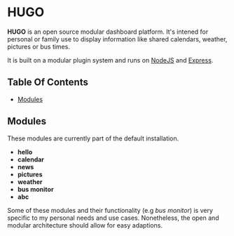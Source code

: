 # HUGO

**HUGO** is an open source modular dashboard platform. It's intened for personal or family
use to display information like shared calendars, weather, pictures or bus times.

It is built on a modular plugin system and runs on [NodeJS](https://nodejs.org/en/) and [Express](http://expressjs.com).

## Table Of Contents

- [Modules](#modules)

## Modules

These modules are currently part of the default installation.

- **hello**
- **calendar**
- **news**
- **pictures**
- **weather**
- **bus monitor**
- **abc**

Some of these modules and their functionality (e.g *bus monitor*) is very specific 
to my personal needs and use cases. Nonetheless, the open and modular architecture should
allow for easy adaptions.
